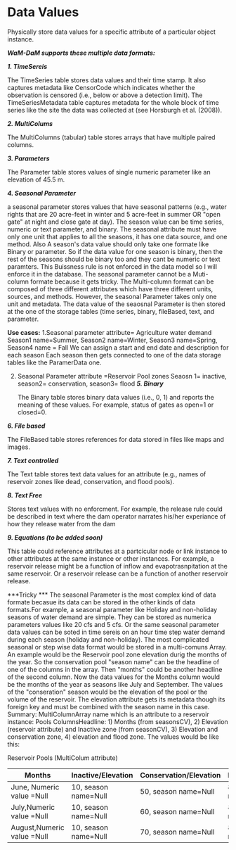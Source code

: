 Data Values
============

Physically store data values for a specific attribute of a particular object instance.


***WaM-DaM supports these multiple data formats:*** <p>
***1. TimeSereis*** <p>
The TimeSeries table stores data values and their time stamp. It also captures metadata like CensorCode which indicates whether the observation is censored (i.e., below or above a detection limit). 
The TimeSeriesMetadata table captures metadata for the whole block of time series like the site the data was collected at (see Horsburgh et al. (2008)).   

***2. MultiColums***<p>
 The MultiColumns (tabular) table stores arrays that have multiple paired columns.

***3. Parameters*** <p>
The Parameter table stores values of single numeric parameter like an elevation of 45.5 m. 

***4. Seasonal Parameter*** <p>
a seasonal parameter stores values that have seasonal patterns (e.g., water rights that are 20 acre-feet in winter and 5 acre-feet in summer OR "open gate" at night and close gate at day). The season value can be time series, numeric or text parameter, and binary. The seasonal attribute must have only one unit that applies to all the seasons, it has one data source, and one method. Also A season's data value should only take one formate like Binary or parameter. So if the data value for one season is binary, then the rest of the seasons should be binary too and they cant be numeric or text paramters. This Buissness rule is not enforced in the data model so I will enforce it in the database. The seasonal parameter cannot be a Muti-column formate because it gets tricky. The Multi-column format can be composed of three different attributes which have three different units, sources, and methods. However, the seasonal Parameter takes only one unit and metadata. The data value of the seaosnal Parameter is then stored at the one of the storage tables (time series, binary, fileBased, text, and parameter. 

**Use cases:**
1.Seasonal parameter attribute= Agriculture water demand
Season1 name=Summer, Season2 name=Winter, Season3 name=Spring, Season4 name = Fall
We can assign a start and end date and description for each season
Each season then gets connected to one of the data storage tables like the ParamerData one. 

2. Seasonal Parameter attribute =Reservoir Pool zones 
Seaosn 1= inactive, season2= conservation, season3= flood
***5. Binary***<p>
The Binary table stores binary data values (i.e., 0, 1) and reports the meaning of these values. For example, status of gates as open=1 or closed=0.

***6. File based***<p> 
 The FileBased table stores references for data stored in files like maps and images.

***7. Text controlled***<p>
The Text table stores text data values for an attribute (e.g., names of reservoir zones like dead, conservation, and flood pools).

***8. Text Free*** <p>
Stores text values with no enforcment. For example, the release rule could be described in text where the dam operator narrates his/her experiance of how they release water from the dam

***9. Equations (to be added soon)***<p>
This table could reference attributes at a partcicular node or link instance to other attributes at the same instance or other instances. For example, a reservoir release might be a function of inflow and evapotrasnpitation at the same reservoir. Or a reservoir release can be a function of another reservoir release.

***Tricky ***
The seasonal Parameter is the most complex kind of data formate becasue its data can be stored in the other kinds of data formats.For example, a seasonal parameter like Holiday and non-holiday seasons of water demand are simple. They can be stored as numerica parameters values like 20 cfs and 5 cfs. Or the same seasonal parameter data values can be soted in time sereis on an hour time step water demand during each season (holiday and non-holiday). The most complicated seasonal or step wise data format would be stored in a multi-comuns Array. An example would be the Reservoir pool zone elevation durig the months of the year. So the conservation pool "season name" can be the headline of one of the columns in the array. Then "months" could be another headline of the second column. Now the data values for the Months column would be the months of the year as seasons like July and September. The values of the "conseration" season would be the elevation of the pool or the volume of the reservoir. The elevation attribute gets its metadata though its foreign key and must be combined with the season name in this case. Summary:
MultiColumnArray name which is an attribute to a reservoir instance: Pools
ColumnsHeadline: 1) Months (from seasonsCV), 2) Elevation (reservoir attribute) and Inactive zone (from seasonCV), 3) Elevation and conservation zone, 4) elevation and flood zone.
The values would be like this:

Reservoir Pools (MultiColum attribute)

Months       | Inactive/Elevation  | Conservation/Elevation|Flood/Elevation
------------ | -------------| -------------| -------------
June, Numeric value =Null | 10, season name=Null   |50, season name=Null|80, season name=Null
July,Numeric value =Null  | 10, season name=Null   |60, season name=Null|80, season name=Null
August,Numeric value =Null|10, season name=Null    |70, season name=Null|80, season name=Null
